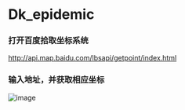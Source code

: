 
# Dk_epidemic
### 打开百度拾取坐标系统
http://api.map.baidu.com/lbsapi/getpoint/index.html
### 输入地址，并获取相应坐标
![image](https://user-images.githubusercontent.com/102405245/186044241-5de38bde-4a82-4b1e-a7a4-c8a1917e45d3.png)
